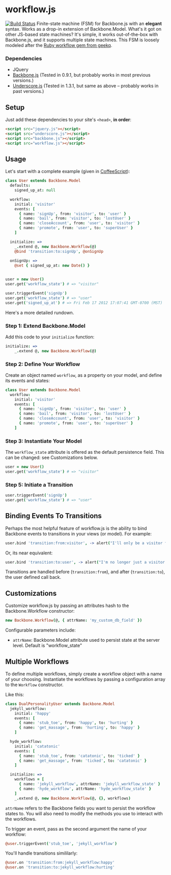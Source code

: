 # workflow.js
[![Build Status](https://travis-ci.org/[zkessin]/[workflow.js].png)](https://travis-ci.org/[zkessin]/[workflow.js])
Finite-state machine (FSM) for Backbone.js with an **elegant** syntax. Works as a drop-in extension of Backbone.Model. What's it got on other JS-based state machines? It's simple, it works out-of-the-box with Backbone.js, and it supports multiple state machines. This FSM is loosely modeled after the [Ruby workflow gem from geekq](https://github.com/geekq/workflow).


### Dependencies
* JQuery
* [Backbone.js](http://documentcloud.github.com/backbone/) (Tested in 0.9.1, but probably works in most previous versions.)
* [Underscore.js](http://documentcloud.github.com/underscore/) (Tested in 1.3.1, but same as above – probably works in past versions.)

## Setup

Just add these dependencies to your site's `<head>`, **in order**:

``` html
<script src="jquery.js"></script>
<script src="underscore.js"></script>
<script src="backbone.js"></script>
<script src="workflow.js"></script>
```

## Usage

Let's start with a complete example (given in [CoffeeScript](http://coffeescript.org/)):

``` coffeescript
class User extends Backbone.Model
  defaults:
    signed_up_at: null

  workflow:
    initial: 'visitor'
    events: [
      { name: 'signUp', from: 'visitor', to: 'user' }
      { name: 'bail', from: 'visitor', to: 'lostUser' }
      { name: 'closeAccount', from: 'user', to: 'visitor' }
      { name: 'promote', from: 'user', to: 'superUser' }
    ]

  initialize: =>
    _.extend @, new Backbone.Workflow(@)
    @bind 'transition:to:signUp', @onSignUp
  
  onSignUp: =>
    @set { signed_up_at: new Date() }


user = new User()
user.get('workflow_state') # => "visitor"

user.triggerEvent('signUp')
user.get('workflow_state') # => "user"
user.get('signed_up_at') # => Fri Feb 17 2012 17:07:41 GMT-0700 (MST)
```

Here's a more detailed rundown.

### Step 1: Extend Backbone.Model

Add this code to your `initialize` function:

``` coffeescript
initialize: =>
    _.extend @, new Backbone.Workflow(@)
```

### Step 2: Define Your Workflow

Create an object named `workflow`, as a property on your model, and define its events and states:

``` coffeescript
class User extends Backbone.Model
  workflow:
    initial: 'visitor'
    events: [
      { name: 'signUp', from: 'visitor', to: 'user' }
      { name: 'bail', from: 'visitor', to: 'lostUser' }
      { name: 'closeAccount', from: 'user', to: 'visitor' }
      { name: 'promote', from: 'user', to: 'superUser' }
    ]
```

### Step 3: Instantiate Your Model

The `workflow_state` attribute is offered as the default persistence field. This can be changed: see Customizations below.
``` coffeescript
user = new User()
user.get('workflow_state') # => "visitor"
```

### Step 5: Initiate a Transition

``` coffeescript
user.triggerEvent('signUp')
user.get('workflow_state') # => "user"
```

## Binding Events To Transitions

Perhaps the most helpful feature of workflow.js is the ability to bind Backbone events to transitions in your views (or model). For example:

``` coffeescript
user.bind 'transition:from:visitor', -> alert("I'll only be a visitor for a moment longer!")
```

Or, its near equivalent:

``` coffeescript
user.bind 'transition:to:user', -> alert("I'm no longer just a visitor!")
```

Transitions are handled before (`transition:from`), and after (`transition:to`), the user defined call back.

## Customizations

Customize workflow.js by passing an attributes hash to the Backbone.Workflow constructor:

``` coffeescript
new Backbone.Workflow(@, { attrName: 'my_custom_db_field' })
```

Configurable parameters include:

* `attrName`: Backbone.Model attribute used to persist state at the server level. Default is "workflow_state"

## Multiple Workflows

To define multiple workflows, simply create a workflow object with a name of your choosing. Instantiate the workflows by passing a configuration array to the `Workflow` constructor.

Like this:

``` coffeescript
class DualPersonalityUser extends Backbone.Model
  jekyll_workflow:
    initial: 'happy'
    events: [
      { name: 'stub_toe', from: 'happy', to: 'hurting' }
      { name: 'get_massage', from: 'hurting', to: 'happy' }
    ]

  hyde_workflow:
    initial: 'catatonic'
    events: [
      { name: 'stub_toe', from: 'catatonic', to: 'ticked' }
      { name: 'get_massage', from: 'ticked', to: 'catatonic' }
    ]

  initialize: =>
    workflows = [
      { name: 'jekyll_workflow', attrName: 'jekyll_workflow_state' }
      { name: 'hyde_workflow', attrName: 'hyde_workflow_state' }
    ]
    _.extend @, new Backbone.Workflow(@, {}, workflows)
```

`attrName` refers to the Backbone fields you want to persist the workflow states to. You will also need to modify the methods you use to interact with the workflows.

To trigger an event, pass as the second argument the name of your workflow:

``` coffeescript
@user.triggerEvent('stub_toe', 'jekyll_workflow')
```

You'll handle transitions simililarly:

``` coffeescript
@user.on 'transition:from:jekyll_workflow:happy'
@user.on 'transition:to:jekyll_workflow:hurting'
```
